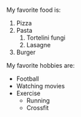 My favorite food is:
1. Pizza
2. Pasta
    1. Tortelini fungi
    2. Lasagne
3. Burger


My favorite hobbies are:
- Football
- Watching movies
- Exercise
    * Running
    * Crossfit
